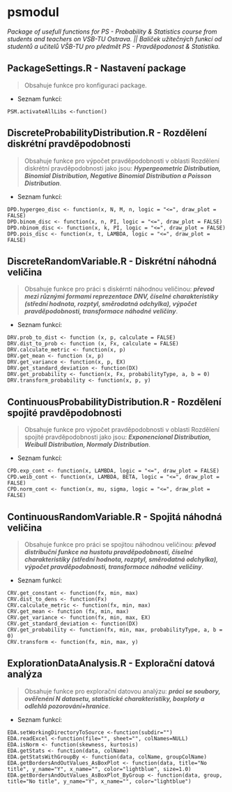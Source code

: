 # psmodul

_Package of usefull functions for PS - Probability & Statistics course from students and teachers on VSB-TU Ostrava.
|| Balíček užitečných funkcí od studentů a učitelů VŠB-TU pro předmět PS - Pravděpodonost & Statistika._

## PackageSettings.R - Nastavení package

> Obsahuje funkce pro konfiguraci package.

- Seznam funkcí:

```
PSM.activateAllLibs <-function()
```

## DiscreteProbabilityDistribution.R - Rozdělení diskrétní pravděpodobnosti

> Obsahuje funkce pro výpočet pravděpodobnosti v oblasti Rozdělení diskrétní pravděpodobnosti jako jsou: **_Hypergeometric Distribution, Binomial Distribution, Negative Binomial Distribution a Poisson Distribution_**.

- Seznam funkcí:

```
DPD.hypergeo_disc <- function(x, N, M, n, logic = "<=", draw_plot = FALSE)
DPD.binom_disc <- function(x, n, PI, logic = "<=", draw_plot = FALSE)
DPD.nbinom_disc <- function(x, k, PI, logic = "<=", draw_plot = FALSE)
DPD.pois_disc <- function(x, t, LAMBDA, logic = "<=", draw_plot = FALSE)
```

## DiscreteRandomVariable.R - Diskrétní náhodná veličina

> Obsahuje funkce pro práci s diskérntí náhodnou veličinou: **_převod mezi různými formami reprezentace DNV, číselné charakteristiky (střední hodnota, rozptyl, směrodatná odchylka), výpočet pravděpodobnosti, transformace náhodné veličiny_**.

- Seznam funkcí­:

```
DRV.prob_to_dist <- function (x, p, calculate = FALSE)
DRV.dist_to_prob <- function (x, Fx, calculate = FALSE)
DRV.calculate_metric <- function(x, p)
DRV.get_mean <- function (x, p)
DRV.get_variance <- function(x, p, EX)
DRV.get_standard_deviation <- function(DX)
DRV.get_probability <- function(x, Fx, probabilityType, a, b = 0)
DRV.transform_probability <- function(x, p, y)
```
## ContinuousProbabilityDistribution.R - Rozdělení spojité pravděpodobnosti

> Obsahuje funkce pro výpočet pravděpodobnosti v oblasti Rozdělení spojité pravděpodobnosti jako jsou: **_Exponencional Distribution, Weibull Distribution, Normaly Distribution_**.

- Seznam funkcí:

```
CPD.exp_cont <- function(x, LAMBDA, logic = "<=", draw_plot = FALSE)
CPD.weib_cont <- function(x, LAMBDA, BETA, logic = "<=", draw_plot = FALSE)
CPD.norm_cont <- function(x, mu, sigma, logic = "<=", draw_plot = FALSE)
```

## ContinuousRandomVariable.R - Spojitá náhodná veličina

> Obsahuje funkce pro práci se spojitou náhodnou veličinou: **_převod distribuční funkce na hustotu pravděpodobnosti, číselné charakteristiky (střední hodnota, rozptyl, směrodatná odchylka), výpočet pravděpodobnosti, transformace náhodné veličiny_**.

- Seznam funkcí­:

```
CRV.get_constant <- function(fx, min, max)
CRV.dist_to_dens <- function(Fx)
CRV.calculate_metric <- function(fx, min, max)
CRV.get_mean <- function (fx, min, max)
CRV.get_variance <- function(fx, min, max, EX)
CRV.get_standard_deviation <- function(DX)
CRV.get_probability <- function(fx, min, max, probabilityType, a, b = 0)
CRV.transform <- function(fx, min, max, y)
```

## ExplorationDataAnalysis.R - Explorační datová analýza

> Obsahuje funkce pro explorační datovou analýzu: **_práci se soubory, ověřenéní N datasetu, statistické charakteristiky, boxploty a odlehlá pozorování+hranice_**.

- Seznam funkcí­:

```
EDA.setWorkingDirectoryToSource <-function(subdir="")
EDA.readExcel <-function(file="", sheet="", colNames=NULL)
EDA.isNorm <- function(skewness, kurtosis)
EDA.getStats <- function(data, colName)
EDA.getStatsWithGroupBy <- function(data, colName, groupColName)
EDA.getBordersAndOutValues_AsBoxPlot <- function(data, title="No title", y_name="Y", x_name="", color="lightblue", size=1.0)
EDA.getBordersAndOutValues_AsBoxPlot_ByGroup <- function(data, group, title="No title", y_name="Y", x_name="", color="lightblue")
```